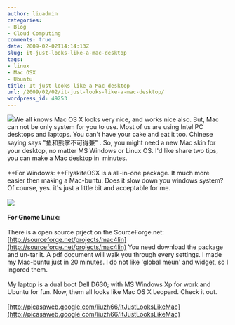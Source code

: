 ```yaml
---
author: liuadmin
categories:
- Blog
- Cloud Computing
comments: true
date: 2009-02-02T14:14:13Z
slug: it-just-looks-like-a-mac-desktop
tags:
- linux
- Mac OSX
- Ubuntu
title: It just looks like a Mac desktop
url: /2009/02/02/it-just-looks-like-a-mac-desktop/
wordpress_id: 49253
---
```


![](http://www.apple.com.cn/getamac/whichmac/images/portables_macbookair20090106.jpg)We all knows Mac OS X looks very nice, and works nice also. But, Mac can not be only system for you to use. Most of us are using Intel PC desktops and laptops. You can't have your cake and eat it too. Chinese saying says "鱼和熊掌不可得兼" . So, you might need a new Mac skin for your desktop, no matter MS Windows or Linux OS. I'd like share two tips, you can make a Mac desktop in  minutes.<br /><br />**For Windows: **FlyakiteOSX is a all-in-one package. It much more easier then making a Mac-buntu. Does it slow down you windows system? Of course, yes. it's just a little bit and acceptable for me.<br /><br />![](http://osx.portraitofakite.com/header.png)<br /><br />**For Gnome Linux:**<br /><br />There is a open source prject on the SourceForge.net: [http://sourceforge.net/projects/mac4lin](http://sourceforge.net/projects/mac4lin) You need download the package and un-tar it. A pdf document will walk you through every settings. I made my Mac-buntu just in 20 minutes. I do not like 'global meun' and widget, so I ingored them.  <!--more--><br /><br />My laptop is a dual boot Dell D630; with MS Windows Xp for work and Ubuntu for fun. Now, them all looks like Mac OS X Leopard. Check it out.<br /><br />[http://picasaweb.google.com/liuzh66/ItJustLooksLikeMac](http://picasaweb.google.com/liuzh66/ItJustLooksLikeMac)
